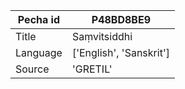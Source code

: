 |Pecha id | P48BD8BE9
| --- | --- 
|Title | Saṃvitsiddhi 
|Language | ['English', 'Sanskrit']
|Source | 'GRETIL'